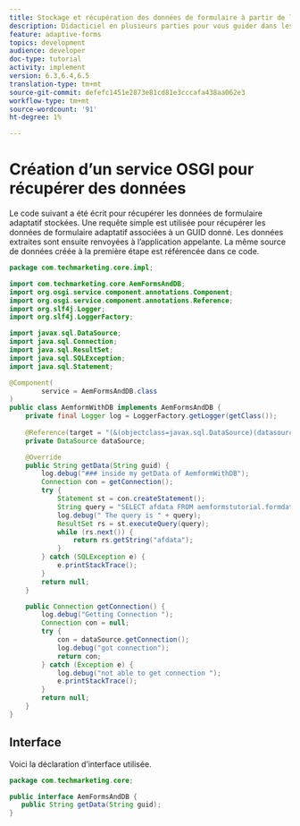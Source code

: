 ```yaml
---
title: Stockage et récupération des données de formulaire à partir de la base de données MySQL
description: Didacticiel en plusieurs parties pour vous guider dans les étapes de stockage et de récupération des données de formulaire
feature: adaptive-forms
topics: development
audience: developer
doc-type: tutorial
activity: implement
version: 6.3,6.4,6.5
translation-type: tm+mt
source-git-commit: defefc1451e2873e81cd81e3cccafa438aa062e3
workflow-type: tm+mt
source-wordcount: '91'
ht-degree: 1%

---
```



# Création d’un service OSGI pour récupérer des données

Le code suivant a été écrit pour récupérer les données de formulaire adaptatif stockées. Une requête simple est utilisée pour récupérer les données de formulaire adaptatif associées à un GUID donné. Les données extraites sont ensuite renvoyées à l’application appelante. La même source de données créée à la première étape est référencée dans ce code.


```java
package com.techmarketing.core.impl;

import com.techmarketing.core.AemFormsAndDB;
import org.osgi.service.component.annotations.Component;
import org.osgi.service.component.annotations.Reference;
import org.slf4j.Logger;
import org.slf4j.LoggerFactory;

import javax.sql.DataSource;
import java.sql.Connection;
import java.sql.ResultSet;
import java.sql.SQLException;
import java.sql.Statement;

@Component(
        service = AemFormsAndDB.class
)
public class AemformWithDB implements AemFormsAndDB {
    private final Logger log = LoggerFactory.getLogger(getClass());
   
    @Reference(target = "(&(objectclass=javax.sql.DataSource)(datasource.name=aemformstutorial))")
    private DataSource dataSource;

    @Override
    public String getData(String guid) {
        log.debug("### inside my getData of AemformWithDB");
        Connection con = getConnection();
        try {
            Statement st = con.createStatement();
            String query = "SELECT afdata FROM aemformstutorial.formdata where guid = '" + guid + "'" + "";
            log.debug(" The query is " + query);
            ResultSet rs = st.executeQuery(query);
            while (rs.next()) {
                return rs.getString("afdata");
            }
        } catch (SQLException e) {
            e.printStackTrace();
        }
        return null;
    }

    public Connection getConnection() {
        log.debug("Getting Connection ");
        Connection con = null;
        try {
            con = dataSource.getConnection();
            log.debug("got connection");
            return con;
        } catch (Exception e) {
            log.debug("not able to get connection ");
            e.printStackTrace();
        }
        return null;
    }
}
```

## Interface

Voici la déclaration d’interface utilisée.

```java
package com.techmarketing.core;

public interface AemFormsAndDB {
   public String getData(String guid);
}
```
